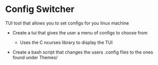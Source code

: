 # Config Switcher
TUI tool that allows you to set configs for you linux machine

- Create a tui that gives the user a menu of configs to choose from
    - Uses the C ncurses library 
    to display the TUI

- Create a bash script that changes 
the users .config files to the ones 
found under Themes/

